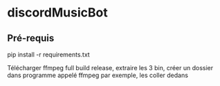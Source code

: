 # discordMusicBot

## Pré-requis

pip install -r requirements.txt

Télécharger ffmpeg full build release, extraire les 3 bin, créer un dossier dans programme appelé ffmpeg par exemple, les coller dedans

